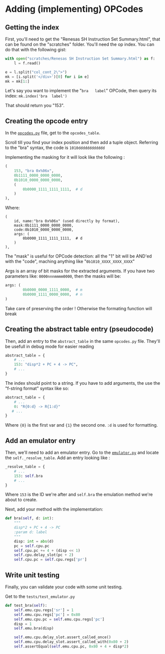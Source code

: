# Adding (implementing) OPCodes

## Getting the index
First, you'll need to get the "Renesas SH Instruction Set Summary.html", that can be found on the "scratches" folder.
You'll need the op index. You can do that with the following gist:
```python
with open("scratches/Renesas SH Instruction Set Summary.html") as f:
    l = f.read()

e = l.split("col_cont_2\">")
mk = [i.split('</div>')[0] for i in e]
mk = mk[1:]
```

Let's say you want to implement the "`bra	label`" OPCode, then query its index:
`mk.index('bra	label')`

That should return you "153".

## Creating the opcode entry
In the [`opcodes.py`](/ruk/jcore/opcodes.py) file, get to the `opcodes_table`.

Scroll till you find your index position and then add a tuple object.
Referring to the "bra" syntax, the code is `1010dddddddddddd`

Implementing the masking for it will look like the following :
````python
(
    153, "bra 0x%06x",
    0b1111_0000_0000_0000,
    0b1010_0000_0000_0000,
    (
        0b0000_1111_1111_1111,  # d
    )
),
````

Where:
````
(
    id, name:"bra 0x%06x" (used directly by format),
    mask:0b1111_0000_0000_0000,
    code:0b1010_0000_0000_0000,
    args: (
        0b0000_1111_1111_1111,  # d
    )
),
````
The "mask" is useful for OPCode detection: all the "1" bit will be AND'ed with the "code",
maching anything like "`0b1010_XXXX_XXXX_XXXX`"

Args is an array of bit masks for the extracted arguments. If you have two parameters like:
`0000nnnmmmm0000`, then the masks will be:
````python
args: (
        0b0000_0000_1111_0000,  # m
        0b0000_1111_0000_0000,  # n
)
````
Take care of preserving the order ! Otherwise the formating function will break

## Creating the abstract table entry (pseudocode)
Then, add an entry to the `abstract_table` in the same `opcodes.py` file. They'll be usefull in debug mode for easier reading

````python
abstract_table = {
    # ...
    153: "disp*2 + PC + 4 -> PC",
    # ...
}
````

The index should point to a string. If you have to add arguments, the use the "f-string format" syntax like so:
````python
abstract_table = {
    # ...
    0: "R{0:d} -> R{1:d}"
   # ...
}
````
Where `{0}` is the first var and `{1}` the second one. `:d` is used for formatting.

## Add an emulator entry
Then, we'll need to add an emulator entry. Go to the [`emulator.py`](/ruk/jcore/emulator.py) and locate the `self._resolve_table`.
Add an entry looking like :
````python
_resolve_table = {
    # ...
    153: self.bra
    # ...
}
````
Where `153` is the ID we're after and `self.bra` the emulation method we're about to create.

Next, add your method with the implementation:
````python
def bra(self, d: int):
    """
    disp*2 + PC + 4 -> PC
    :param d: label
    """
    disp: int = abs(d)
    pc = self.cpu.pc
    self.cpu.pc += 4 + (disp << 1)
    self.cpu.delay_slot(pc + 2)
    self.cpu.pc = self.cpu.regs['pr']
````


## Write unit testing
Finally, you can validate your code with some unit testing.

Get to the `tests/test_emulator.py`
````python
def test_bra(self):
    self.emu.cpu.regs['sr'] = 1
    self.emu.cpu.regs['pc'] = 0x80
    self.emu.cpu.pc = self.emu.cpu.regs['pc']
    disp = 1
    self.emu.bra(disp)

    self.emu.cpu.delay_slot.assert_called_once()
    self.emu.cpu.delay_slot.assert_called_with(0x80 + 2)
    self.assertEqual(self.emu.cpu.pc, 0x80 + 4 + disp*2)
````
